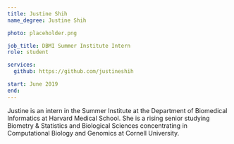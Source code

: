 ```yaml
---
title: Justine Shih
name_degree: Justine Shih

photo: placeholder.png

job_title: DBMI Summer Institute Intern
role: student

services:
  github: https://github.com/justineshih

start: June 2019
end: 
---
```

Justine is an intern in the Summer Institute at the Department of Biomedical Informatics at Harvard Medical School. She is a rising senior studying Biometry & Statistics and Biological Sciences concentrating in Computational Biology and Genomics at Cornell University.
